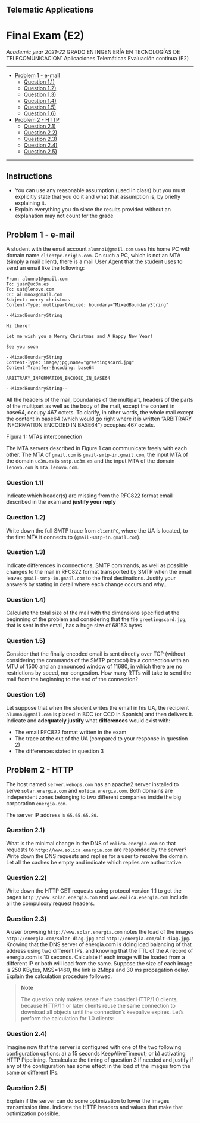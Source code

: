 ## Telematic Applications <!-- omit in toc -->

# Final Exam (E2)

*Academic year 2021-22*
GRADO EN INGENIERÍA EN
TECNOLOGÍAS DE TELECOMUNICACION´
Aplicaciones Telemáticas
Evaluación continua (E2)

---

* [Problem 1 - e-mail](#problem-1---e-mail)
    * [Question 1.1)](#question-11)
    * [Question 1.2)](#question-12)
    * [Question 1.3)](#question-13)
    * [Question 1.4)](#question-14)
    * [Question 1.5)](#question-15)
    * [Question 1.6)](#question-16)
* [Problem 2 - HTTP](#problem-2---http)
    * [Question 2.1)](#question-21)
    * [Question 2.2)](#question-22)
    * [Question 2.3)](#question-23)
    * [Question 2.4)](#question-24)
    * [Question 2.5)](#question-25)

---

## Instructions <!-- omit in toc -->

* You can use any reasonable assumption (used in class) but you must explicitly
  state that you do it and what that assumption is, by briefly explaining it.
* Explain everything you do since the results provided without an explanation
  may not count for the grade

## Problem 1 - e-mail
A student with the email account `alumno1@gmail.com` uses his home PC with
domain name `clientpc.origin.com`. On such a PC, which is not an MTA (simply a
mail client), there is a mail User Agent that the student uses to send an email
like the following:

```text
From: alumno1@gmail.com
To: juan@uc3m.es
To: sat@lenovo.com
CC: alumno2@gmail.com
Subject: merry christmas
Content-Type: multipart/mixed; boundary="MixedBoundaryString"

--MixedBoundaryString

Hi there!

Let me wish you a Merry Christmas and A Happy New Year!

See you soon

--MixedBoundaryString
Content-Type: image/jpg;name="greetingscard.jpg"
Content-Transfer-Encoding: base64

ARBITRARY_INFORMATION_ENCODED_IN_BASE64

--MixedBoundaryString--
```

All the headers of the mail, boundaries of the multipart, headers of the parts
of the multipart as well as the body of the mail, except the content in base64,
occupy 467 octets. To clarify, in other words, the whole mail except the content
in base64 (which would go right where it is written ”ARBITRARY INFORMATION
ENCODED IN BASE64”) occupies 467 octets.

Figura 1: MTAs interconnection

The MTA servers described in Figure 1 can communicate freely with each other.
The MTA of `gmail.com` is `gmail-smtp-in.gmail.com`, the input MTA of the domain
`uc3m.es` is `smtp.uc3m.es` and the input MTA of the domain `lenovo.com` is
`mta.lenovo.com`.

### Question 1.1)

Indicate which header(s) are missing from the RFC822 format email described in
the exam and **justify your reply**

### Question 1.2)

Write down the full SMTP trace from `clientPC`, where the UA is located, to the
first MTA it connects to (`gmail-smtp-in.gmail.com`).

### Question 1.3)

Indicate differences in connections, SMTP commands, as well as possible changes
to the mail in RFC822 format transported by SMTP when the email leaves
`gmail-smtp-in.gmail.com` to the final destinations. Justify your answers by
stating in detail where each change occurs and why..

### Question 1.4)

Calculate the total size of the mail with the dimensions specified at the
beginning of the problem and considering that the file `greetingscard.jpg`, that
is sent in the email, has a huge size of 68153 bytes

### Question 1.5)

Consider that the finally encoded email is sent directly over TCP (without
considering the commands of the SMTP protocol) by a connection with an MTU of
1500 and an announced window of 11680, in which there are no restrictions by
speed, nor congestion. How many RTTs will take to send the mail from the
beginning to the end of the connection?

### Question 1.6)

Let suppose that when the student writes the email in his UA, the recipient
`alumno2@gmail.com` is placed in BCC (or CCO in Spanish) and then delivers it.
Indicate and **adequately justify** what **differences** would exist with:

* The email RFC822 format written in the exam
* The trace at the out of the UA (compared to your response in question 2)
* The differences stated in question 3

## Problem 2 - HTTP

The host named `server.webops.com` has an apache2 server installed to serve
`solar.energia.com` and `eolica.energia.com`. Both domains are independent zones
belonging to two different companies inside the big corporation `energia.com`.

The server IP address is `65.65.65.80`.

### Question 2.1)

What is the minimal change in the DNS of `eolica.energia.com` so that requests
to `http://www.eolica.energia.com` are responded by the server? Write down the
DNS requests and replies for a user to resolve the domain. Let all the caches be
empty and indicate which replies are authoritative.

### Question 2.2)

Write down the HTTP GET requests using protocol version 1.1 to get the pages
`http://www.solar.energia.com` and `www.eolica.energia.com` include all the
compulsory request headers.

### Question 2.3)

A user browsing `http://www.solar.energia.com` notes the load of the images
`http://energia.com/solar-diag.jpg` and `http://energia.com/alt-diag.jpg`.
Knowing that the DNS server of energia.com is doing load balancing of that
address using two different IPs, and knowing that the TTL of the A record of
energia.com is 10 seconds. Calculate if each image will be loaded from a
different IP or both will load from the same. Suppose the size of each image is
250 KBytes, MSS=1460, the link is 2Mbps and 30 ms propagation delay. Explain the
calculation procedure followed.

> **Note**
>
> The question only makes sense if we consider HTTP/1.0 clients, because
> HTTP/1.1 or later clients reuse the same connection to download all objects
> until the connection’s keepalive expires. Let’s perform the calculation for
> 1.0 clients:

### Question 2.4)

Imagine now that the server is configured with one of the two following
configuration options: a) a 15 seconds KeepAliveTimeout; or b) activating HTTP
Pipelining. Recalculate the timing of question 3 if needed and justify if any of
the configuration has some effect in the load of the images from the same or
different IPs.

### Question 2.5)

Explain if the server can do some optimization to lower the images transmission
time. Indicate the HTTP headers and values that make that optimization possible.
